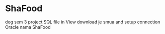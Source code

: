 # ShaFood
deg sem 3 project
SQL file in View
download je smua and setup connection Oracle nama ShaFood
